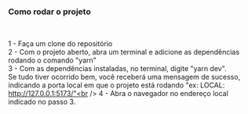 ### Como rodar o projeto 
<br />

1 - Faça um  clone do repositório <br />
2 - Com o projeto aberto, abra um terminal e adicione as dependências rodando o comando "yarn"<br />
3 - Com as dependências instaladas, no terminal, digite "yarn dev".<br />
Se tudo tiver ocorrido bem, você receberá uma mensagem de sucesso, indicando a porta local em que o projeto está rodando "ex: LOCAL:  http://127.0.0.1:5173/"<br />
4 - Abra o navegador no endereço local indicado no passo 3.
